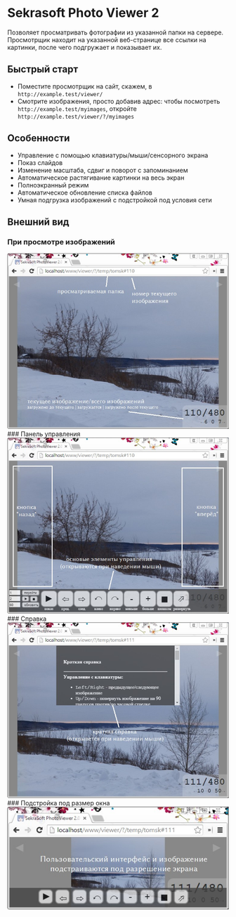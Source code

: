 # Sekrasoft Photo Viewer 2
Позволяет просматривать фотографии из указанной папки на сервере.
Просмотрщик находит на указанной веб-странице все ссылки на картинки, после чего
подгружает и показывает их.

## Быстрый старт
  - Поместите просмотрщик на сайт, скажем, в `http://example.test/viewer/`
  - Смотрите изображения, просто добавив адрес: чтобы посмотреть `http://example.test/myimages`, откройте `http://example.test/viewer/?/myimages`

## Особенности
  - Управление с помощью клавиатуры/мыши/сенсорного экрана
  - Показ слайдов
  - Изменение масштаба, сдвиг и поворот с запоминанием
  - Автоматическое растягивание картинки на весь экран
  - Полноэкранный режим
  - Автоматическое обновление списка файлов
  - Умная подгрузка изображений с подстройкой под условия сети

## Внешний вид
### При просмотре изображений
<img src="./examples/01.jpg" alt="Sekrasoft Photo Viewer: Внешний вид. При просмотре изображений" />
### Панель управления
<img src="./examples/02.jpg" alt="Sekrasoft Photo Viewer: Внешний вид. Панель управления" />
### Справка
<img src="./examples/03.jpg" alt="Sekrasoft Photo Viewer: Внешний вид. Справка" />
### Подстройка под размер окна
<img src="./examples/04.jpg" alt="Sekrasoft Photo Viewer: Внешний вид. Подстройка под размер окна" />
